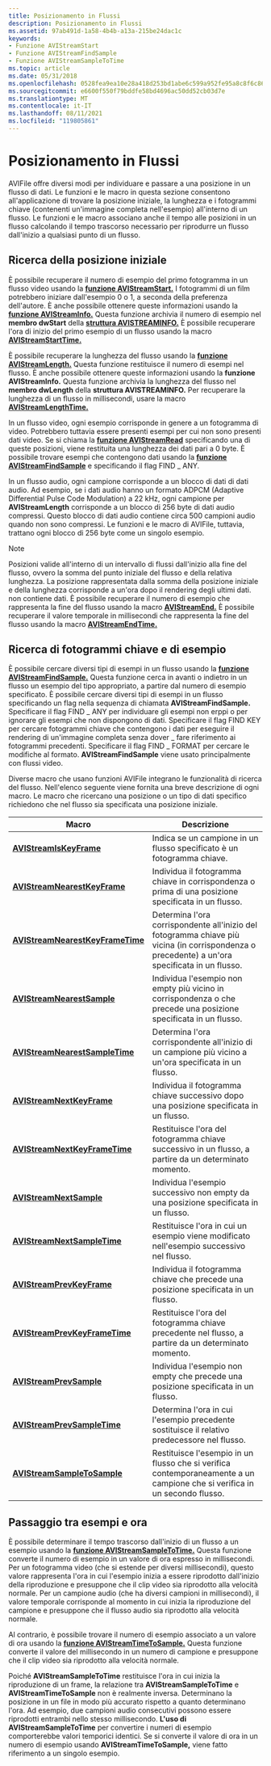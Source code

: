 ```yaml
---
title: Posizionamento in Flussi
description: Posizionamento in Flussi
ms.assetid: 97ab491d-1a58-4b4b-a13a-215be24dac1c
keywords:
- Funzione AVIStreamStart
- Funzione AVIStreamFindSample
- Funzione AVIStreamSampleToTime
ms.topic: article
ms.date: 05/31/2018
ms.openlocfilehash: 0528fea9ea10e28a418d253bd1abe6c599a952fe95a8c8f6c86807abe0e41159
ms.sourcegitcommit: e6600f550f79bddfe58bd4696ac50dd52cb03d7e
ms.translationtype: MT
ms.contentlocale: it-IT
ms.lasthandoff: 08/11/2021
ms.locfileid: "119805861"
---
```

# <a name="positioning-in-streams"></a>Posizionamento in Flussi

AVIFile offre diversi modi per individuare e passare a una posizione in un flusso di dati. Le funzioni e le macro in questa sezione consentono all'applicazione di trovare la posizione iniziale, la lunghezza e i fotogrammi chiave (contenenti un'immagine completa nell'esempio) all'interno di un flusso. Le funzioni e le macro associano anche il tempo alle posizioni in un flusso calcolando il tempo trascorso necessario per riprodurre un flusso dall'inizio a qualsiasi punto di un flusso.

## <a name="finding-the-starting-position"></a>Ricerca della posizione iniziale

È possibile recuperare il numero di esempio del primo fotogramma in un flusso video usando la [**funzione AVIStreamStart.**](/windows/desktop/api/Vfw/nf-vfw-avistreamstart) I fotogrammi di un film potrebbero iniziare dall'esempio 0 o 1, a seconda della preferenza dell'autore. È anche possibile ottenere queste informazioni usando la [**funzione AVIStreamInfo.**](/windows/desktop/api/Vfw/nf-vfw-avistreaminfoa) Questa funzione archivia il numero di esempio nel **membro dwStart** della [**struttura AVISTREAMINFO.**](/windows/desktop/api/Vfw/ns-vfw-avistreaminfoa) È possibile recuperare l'ora di inizio del primo esempio di un flusso usando la macro [**AVIStreamStartTime.**](/windows/desktop/api/Vfw/nf-vfw-avistreamstarttime)

È possibile recuperare la lunghezza del flusso usando la [**funzione AVIStreamLength.**](/windows/desktop/api/Vfw/nf-vfw-avistreamlength) Questa funzione restituisce il numero di esempi nel flusso. È anche possibile ottenere queste informazioni usando la **funzione AVIStreamInfo.** Questa funzione archivia la lunghezza del flusso nel **membro dwLength** della **struttura AVISTREAMINFO.** Per recuperare la lunghezza di un flusso in millisecondi, usare la macro [**AVIStreamLengthTime.**](/windows/desktop/api/Vfw/nf-vfw-avistreamlengthtime)

In un flusso video, ogni esempio corrisponde in genere a un fotogramma di video. Potrebbero tuttavia essere presenti esempi per cui non sono presenti dati video. Se si chiama la [**funzione AVIStreamRead**](/windows/desktop/api/Vfw/nf-vfw-avistreamread) specificando una di queste posizioni, viene restituita una lunghezza dei dati pari a 0 byte. È possibile trovare esempi che contengono dati usando la [**funzione AVIStreamFindSample**](/windows/desktop/api/Vfw/nf-vfw-avistreamfindsample) e specificando il flag FIND \_ ANY.

In un flusso audio, ogni campione corrisponde a un blocco di dati di dati audio. Ad esempio, se i dati audio hanno un formato ADPCM (Adaptive Differential Pulse Code Modulation) a 22 kHz, ogni campione per **AVIStreamLength** corrisponde a un blocco di 256 byte di dati audio compressi. Questo blocco di dati audio contiene circa 500 campioni audio quando non sono compressi. Le funzioni e le macro di AVIFile, tuttavia, trattano ogni blocco di 256 byte come un singolo esempio.

> [!Note]  
> Posizioni valide all'interno di un intervallo di flussi dall'inizio alla fine del flusso, ovvero la somma del punto iniziale del flusso e della relativa lunghezza. La posizione rappresentata dalla somma della posizione iniziale e della lunghezza corrisponde a un'ora dopo il rendering degli ultimi dati. non contiene dati. È possibile recuperare il numero di esempio che rappresenta la fine del flusso usando la macro [**AVIStreamEnd.**](/windows/desktop/api/Vfw/nf-vfw-avistreamend) È possibile recuperare il valore temporale in millisecondi che rappresenta la fine del flusso usando la macro [**AVIStreamEndTime.**](/windows/desktop/api/Vfw/nf-vfw-avistreamendtime)

 

## <a name="finding-sample-and-key-frames"></a>Ricerca di fotogrammi chiave e di esempio

È possibile cercare diversi tipi di esempi in un flusso usando la [**funzione AVIStreamFindSample.**](/windows/desktop/api/Vfw/nf-vfw-avistreamfindsample) Questa funzione cerca in avanti o indietro in un flusso un esempio del tipo appropriato, a partire dal numero di esempio specificato. È possibile cercare diversi tipi di esempi in un flusso specificando un flag nella sequenza di chiamata **AVIStreamFindSample.** Specificare il flag FIND \_ ANY per individuare gli esempi non erppi o per ignorare gli esempi che non dispongono di dati. Specificare il flag FIND KEY per cercare fotogrammi chiave che contengono i dati per eseguire il rendering di un'immagine completa senza dover \_ fare riferimento ai fotogrammi precedenti. Specificare il flag FIND \_ FORMAT per cercare le modifiche al formato. **AVIStreamFindSample** viene usato principalmente con flussi video.

Diverse macro che usano funzioni AVIFile integrano le funzionalità di ricerca del flusso. Nell'elenco seguente viene fornita una breve descrizione di ogni macro. Le macro che ricercano una posizione o un tipo di dati specifico richiedono che nel flusso sia specificata una posizione iniziale.



| Macro                                                                | Descrizione                                                                                                                 |
|----------------------------------------------------------------------|-----------------------------------------------------------------------------------------------------------------------------|
| [**AVIStreamIsKeyFrame**](/windows/desktop/api/Vfw/nf-vfw-avistreamiskeyframe)                   | Indica se un campione in un flusso specificato è un fotogramma chiave.                                                            |
| [**AVIStreamNearestKeyFrame**](/windows/desktop/api/Vfw/nf-vfw-avistreamnearestkeyframe)         | Individua il fotogramma chiave in corrispondenza o prima di una posizione specificata in un flusso.                                                     |
| [**AVIStreamNearestKeyFrameTime**](/windows/desktop/api/Vfw/nf-vfw-avistreamnearestkeyframetime) | Determina l'ora corrispondente all'inizio del fotogramma chiave più vicina (in corrispondenza o precedente) a un'ora specificata in un flusso. |
| [**AVIStreamNearestSample**](/windows/desktop/api/Vfw/nf-vfw-avistreamnearestsample)             | Individua l'esempio non empty più vicino in corrispondenza o che precede una posizione specificata in un flusso.                                       |
| [**AVIStreamNearestSampleTime**](/windows/desktop/api/Vfw/nf-vfw-avistreamnearestsampletime)     | Determina l'ora corrispondente all'inizio di un campione più vicino a un'ora specificata in un flusso.             |
| [**AVIStreamNextKeyFrame**](/windows/desktop/api/Vfw/nf-vfw-avistreamnextkeyframe)               | Individua il fotogramma chiave successivo dopo una posizione specificata in un flusso.                                                      |
| [**AVIStreamNextKeyFrameTime**](/windows/desktop/api/Vfw/nf-vfw-avistreamnextkeyframetime)       | Restituisce l'ora del fotogramma chiave successivo in un flusso, a partire da un determinato momento.                                               |
| [**AVIStreamNextSample**](/windows/desktop/api/Vfw/nf-vfw-avistreamnextsample)                   | Individua l'esempio successivo non empty da una posizione specificata in un flusso.                                                     |
| [**AVIStreamNextSampleTime**](/windows/desktop/api/Vfw/nf-vfw-avistreamnextsampletime)           | Restituisce l'ora in cui un esempio viene modificato nell'esempio successivo nel flusso.                                                    |
| [**AVIStreamPrevKeyFrame**](/windows/desktop/api/Vfw/nf-vfw-avistreamprevkeyframe)               | Individua il fotogramma chiave che precede una posizione specificata in un flusso.                                                       |
| [**AVIStreamPrevKeyFrameTime**](/windows/desktop/api/Vfw/nf-vfw-avistreamprevkeyframetime)       | Restituisce l'ora del fotogramma chiave precedente nel flusso, a partire da un determinato momento.                                         |
| [**AVIStreamPrevSample**](/windows/desktop/api/Vfw/nf-vfw-avistreamprevsample)                   | Individua l'esempio non empty che precede una posizione specificata in un flusso.                                                 |
| [**AVIStreamPrevSampleTime**](/windows/desktop/api/Vfw/nf-vfw-avistreamprevsampletime)           | Determina l'ora in cui l'esempio precedente sostituisce il relativo predecessore nel flusso.                                    |
| [**AVIStreamSampleToSample**](/windows/desktop/api/Vfw/nf-vfw-avistreamsampletosample)           | Restituisce l'esempio in un flusso che si verifica contemporaneamente a un campione che si verifica in un secondo flusso.                     |



 

## <a name="switching-between-samples-and-time"></a>Passaggio tra esempi e ora

È possibile determinare il tempo trascorso dall'inizio di un flusso a un esempio usando la [**funzione AVIStreamSampleToTime.**](/windows/desktop/api/Vfw/nf-vfw-avistreamsampletotime) Questa funzione converte il numero di esempio in un valore di ora espresso in millisecondi. Per un fotogramma video (che si estende per diversi millisecondi), questo valore rappresenta l'ora in cui l'esempio inizia a essere riprodotto dall'inizio della riproduzione e presuppone che il clip video sia riprodotto alla velocità normale. Per un campione audio (che ha diversi campioni in millisecondi), il valore temporale corrisponde al momento in cui inizia la riproduzione del campione e presuppone che il flusso audio sia riprodotto alla velocità normale.

Al contrario, è possibile trovare il numero di esempio associato a un valore di ora usando la [**funzione AVIStreamTimeToSample.**](/windows/desktop/api/Vfw/nf-vfw-avistreamtimetosample) Questa funzione converte il valore del millisecondo in un numero di campione e presuppone che il clip video sia riprodotto alla velocità normale.

Poiché **AVIStreamSampleToTime** restituisce l'ora in cui inizia la riproduzione di un frame, la relazione tra **AVIStreamSampleToTime** e **AVIStreamTimeToSample** non è realmente inversa. Determinano la posizione in un file in modo più accurato rispetto a quanto determinano l'ora. Ad esempio, due campioni audio consecutivi possono essere riprodotti entrambi nello stesso millisecondo. **L'uso di AVIStreamSampleToTime** per convertire i numeri di esempio comporterebbe valori temporici identici. Se si converte il valore di ora in un numero di esempio usando **AVIStreamTimeToSample,** viene fatto riferimento a un singolo esempio.

 

 




